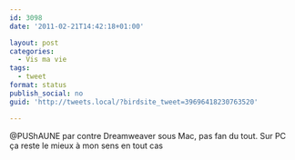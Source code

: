 ```yaml
---
id: 3098
date: '2011-02-21T14:42:18+01:00'

layout: post
categories:
  - Vis ma vie
tags:
  - tweet
format: status
publish_social: no
guid: 'http://tweets.local/?birdsite_tweet=39696418230763520'

---
```


@PUShAUNE par contre Dreamweaver sous Mac, pas fan du tout. Sur PC ça reste le mieux à mon sens en tout cas